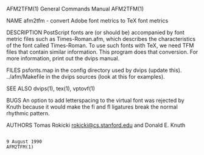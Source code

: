 AFM2TFM(1)                                                                                 General Commands Manual                                                                                 AFM2TFM(1)



NAME
       afm2tfm - convert Adobe font metrics to TeX font metrics

DESCRIPTION
       PostScript fonts are (or should be) accompanied by font metric files such as Times-Roman.afm, which describes the characteristics of the font called Times-Roman.  To use such fonts with TeX, we need
       TFM files that contain similar information. This program does that conversion.  For more information, print out the dvips manual.

FILES
       psfonts.map in the config directory used by dvips (update this).
       ../afm/Makefile in the dvips sources (look at this for examples).

SEE ALSO
       dvips(1), tex(1), vptovf(1)

BUGS
       An option to add letterspacing to the virtual font was rejected by Knuth because it would make the fi and fl ligatures break the normal rhythmic pattern.

AUTHORS
       Tomas Rokicki <rokicki@cs.stanford.edu> and Donald E. Knuth



                                                                                                9 August 1990                                                                                      AFM2TFM(1)
